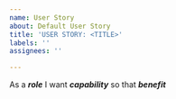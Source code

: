 ```yaml
---
name: User Story
about: Default User Story
title: 'USER STORY: <TITLE>'
labels: ''
assignees: ''

---
```


As a **_role_** I want **_capability_** so that **_benefit_**
